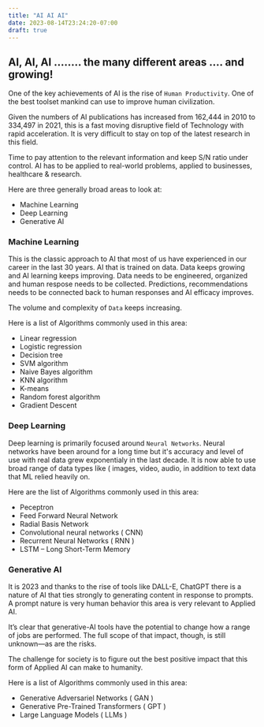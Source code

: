 ```yaml
---
title: "AI AI AI"
date: 2023-08-14T23:24:20-07:00
draft: true
---
```


## AI, AI, AI ........ the many different areas .... and growing!

One of the key achievements of AI is the rise of `Human Productivity`. One of the best
toolset mankind can use to improve human civilization.

Given the numbers of AI publications has increased from 162,444 in 2010 to 334,497 in 2021,
this is a fast moving disruptive field of Technology with rapid acceleration. It is very difficult
to stay on top of the latest research in this field.

Time to pay attention to the relevant information and keep S/N ratio under control.
AI has to be applied to real-world problems, applied to businesses, healthcare & research.

Here are three generally broad areas to look at:

- Machine Learning
- Deep Learning
- Generative AI

### Machine Learning

This is the classic approach to AI that most of us have experienced in our career in the last 30 years.
AI that is trained on data. Data keeps growing and AI learning keeps improving. Data needs to be engineered,
organized and human respose needs to be collected. Predictions, recommendations needs to be connected
back to human responses and AI efficacy improves.

The volume and complexity of `Data` keeps increasing.

Here is a list of Algorithms commonly used in this area:

- Linear regression
- Logistic regression
- Decision tree
- SVM algorithm
- Naive Bayes algorithm
- KNN algorithm
- K-means
- Random forest algorithm
- Gradient Descent

### Deep Learning

Deep learning is primarily focused around `Neural Networks`. Neural networks have been around for a long time
but it's accuracy and level of use with real data grew exponentialy in the last decade.
It is now able to use broad range of data types like ( images, video, audio, in addition to text
data that ML relied heavily on.

Here are the list of Algorithms commonly used in this area:

- Peceptron
- Feed Forward Neural Network
- Radial Basis Network
- Convolutional neural networks ( CNN)
- Recurrent Neural Networks ( RNN )
- LSTM – Long Short-Term Memory

### Generative AI

It is 2023 and thanks to the rise of tools like DALL-E, ChatGPT
there is a nature of AI that ties strongly to generating content
in response to prompts. A prompt nature is very human behavior
this area is very relevant to Applied AI.

It’s clear that generative-AI tools have the potential to change how a range of jobs are performed. The full scope of that impact, though, is still unknown—as are the risks.

The challenge for society is to figure out the best positive impact that this form of Applied AI can make to humanity.

Here is a list of Algorithms commonly used in this area:

- Generative Adversariel Networks ( GAN )
- Generative Pre-Trained Transformers ( GPT )
- Large Language Models ( LLMs )
